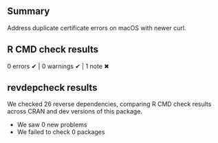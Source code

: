 ## Summary

Address duplicate certificate errors on macOS with newer curl.

## R CMD check results

0 errors ✔ | 0 warnings ✔ | 1 note ✖

## revdepcheck results

We checked 26 reverse dependencies, comparing R CMD check results across CRAN and dev versions of this package.

 * We saw 0 new problems
 * We failed to check 0 packages
